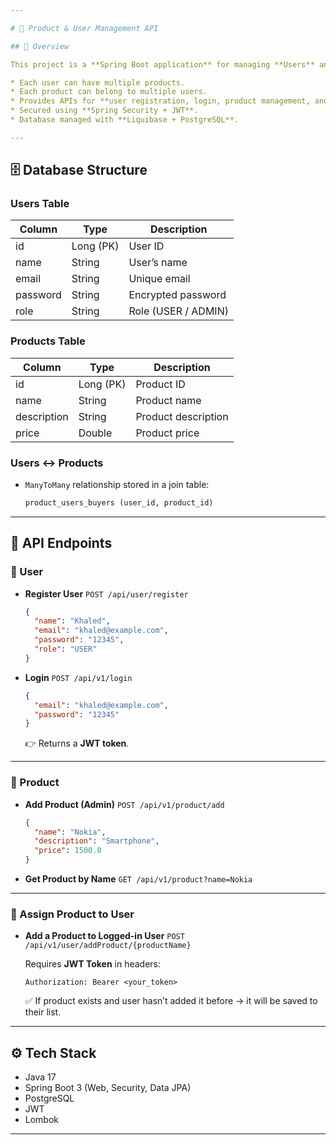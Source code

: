 ```yaml
---

# 🛒 Product & User Management API

## 📌 Overview

This project is a **Spring Boot application** for managing **Users** and **Products** with a `Many-To-Many` relationship.

* Each user can have multiple products.
* Each product can belong to multiple users.
* Provides APIs for **user registration, login, product management, and assigning products to users**.
* Secured using **Spring Security + JWT**.
* Database managed with **Liquibase + PostgreSQL**.

---
```


## 🗄️ Database Structure

### Users Table

| Column   | Type      | Description         |
| -------- | --------- | ------------------- |
| id       | Long (PK) | User ID             |
| name     | String    | User’s name         |
| email    | String    | Unique email        |
| password | String    | Encrypted password  |
| role     | String    | Role (USER / ADMIN) |

### Products Table

| Column      | Type      | Description         |
| ----------- | --------- | ------------------- |
| id          | Long (PK) | Product ID          |
| name        | String    | Product name        |
| description | String    | Product description |
| price       | Double    | Product price       |

### Users ↔ Products

* `ManyToMany` relationship stored in a join table:

  ```sql
  product_users_buyers (user_id, product_id)
  ```

---

## 🚀 API Endpoints

### 👤 User

* **Register User**
  `POST /api/user/register`

  ```json
  {
    "name": "Khaled",
    "email": "khaled@example.com",
    "password": "12345",
    "role": "USER"
  }
  ```

* **Login**
  `POST /api/v1/login`

  ```json
  {
    "email": "khaled@example.com",
    "password": "12345"
  }
  ```

  👉 Returns a **JWT token**.

---

### 🛒 Product

* **Add Product (Admin)**
  `POST /api/v1/product/add`

  ```json
  {
    "name": "Nokia",
    "description": "Smartphone",
    "price": 1500.0
  }
  ```

* **Get Product by Name**
  `GET /api/v1/product?name=Nokia`

---

### 🔗 Assign Product to User

* **Add a Product to Logged-in User**
  `POST /api/v1/user/addProduct/{productName}`

  Requires **JWT Token** in headers:

  ```
  Authorization: Bearer <your_token>
  ```

  ✅ If product exists and user hasn’t added it before → it will be saved to their list.

---

## ⚙️ Tech Stack

* Java 17
* Spring Boot 3 (Web, Security, Data JPA)
* PostgreSQL
* JWT
* Lombok

---
